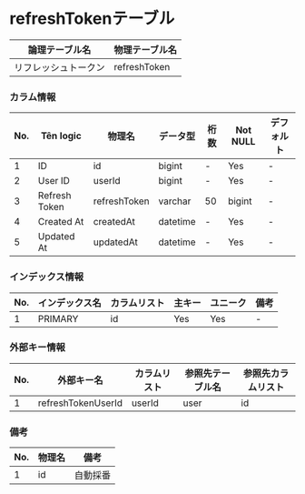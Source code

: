 # refreshTokenテーブル

| 論理テーブル名 | 物理テーブル名 |
| - | - |
| リフレッシュトークン | refreshToken |

### カラム情報

| No. | Tên logic | 物理名 | データ型 | 桁数 | Not NULL | デフォルト |
| - | - | - | - | - | - | - |
| 1 | ID | id | bigint | - | Yes | - |
| 2 | User ID | userId | bigint | - | Yes | - |
| 3 | Refresh Token | refreshToken | varchar | 50 | bigint | - |
| 4 | Created At | createdAt | datetime | - | Yes | - |
| 5 | Updated At | updatedAt | datetime | - | Yes | - |

### インデックス情報

| No. | インデックス名 | カラムリスト | 主キー | ユニーク | 備考 |
| - | - | - | - | - | - |
| 1 | PRIMARY | id | Yes | Yes | - |

### 外部キー情報

| No. | 外部キー名 | カラムリスト | 参照先テーブル名 | 参照先カラムリスト |
| - | - | - | - | - |
| 1 | refreshTokenUserId | userId | user | id |

### 備考

| No. | 物理名 | 備考 |
| - | - | - |
| 1 | id | 自動採番 |
